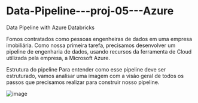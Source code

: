 # Data-Pipeline---proj-05---Azure
Data Pipeline with Azure Databricks

Fomos contratados como pessoas engenheiras de dados em uma empresa imobiliária. Como nossa primeira tarefa, precisamos desenvolver um pipeline de engenharia de dados, usando recursos da ferramenta de Cloud utilizada pela empresa, a Microsoft Azure.

Estrutura do pipeline
Para entender como esse pipeline deve ser estruturado, vamos analisar uma imagem com a visão geral de todos os passos que precisamos realizar para construir nosso pipeline.

![image](https://github.com/fgabreu/Data-Pipeline---proj-04---Azure-/assets/57818977/1b39f66a-818d-4b48-8277-ba9fe11bb9e8)
